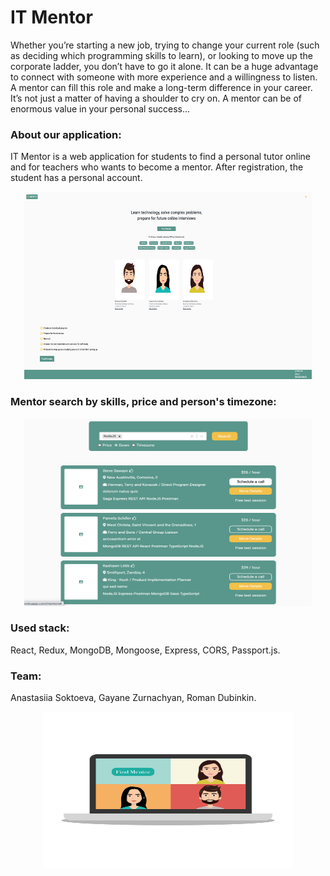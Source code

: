 #  IT Mentor
Whether you’re starting a new job, trying to change your current role (such as deciding which programming skills to learn), or looking to move up the corporate ladder, you don’t have to go it alone. It can be a huge advantage to connect with someone with more experience and a willingness to listen. \
A mentor can fill this role and make a long-term difference in your career.
It’s not just a matter of having a shoulder to cry on. A mentor can be of enormous value in your personal success...

### About our application:
 IT Mentor is a web application for students to find a personal tutor online and for teachers who wants to become a mentor.
After registration, the student has a personal account.

<p align="center">
  <img width="460" height="300" src="https://github.com/anastasiiasok/IT-Mentor/blob/main/client/public/web.png">
</p>


### Mentor search by skills, price and person's timezone:

<p align="center">
  <img width="460" height="300" src="https://github.com/anastasiiasok/IT-Mentor/blob/main/client/public/data.png">
</p>


### Used stack: 
 React, Redux, MongoDB, Mongoose, Express, CORS, Passport.js. 

### Team:
Anastasiia Soktoeva,
Gayane Zurnachyan,
Roman Dubinkin.
<p align="center">
  <img width="400" height="250" src="https://github.com/anastasiiasok/IT-Mentor/blob/main/client/public/us.png">
</p>
